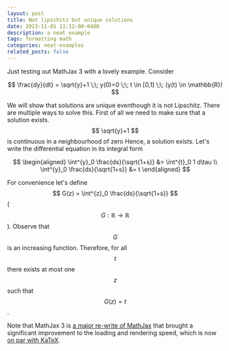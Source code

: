```yaml
---
layout: post
title: Not lipschitz but unique solutions 
date: 2023-11-01 11:12:00-0400
description: a neat example
tags: formatting math
categories: neat-examples
related_posts: false
---
```


Just testing out MathJax 3 with a lovely example. Consider

$$
\frac{dy}{dt} = \sqrt{y}+1 \;\; y(0)=0 \;\; t \in [0,1] \;\; (y(t) \in \mathbb{R})
$$

We will show that solutions are unique eventhough it is not Lipschitz. There are multiple ways to solve this.  First of all we need to make sure that a solution exists. $$ \sqrt{y}+1 $$ is continuous in a neighbourhood of zero Hence, a solution exists. Let's write the differential equation in its integral form


$$
\begin{aligned}
\int^{y}_0 \frac{ds}{\sqrt{1+s}} &= \int^{t}_0 1 d\tau \\
\int^{y}_0 \frac{ds}{\sqrt{1+s}} &= t
\end{aligned}  
$$

For convenience let's define $$ G(z) = \int^{z}_0 \frac{ds}{\sqrt{1+s}} $$ ($$ G: \mathbb{R} \rightarrow \mathbb{R} $$). Observe that $$ G $$ is an increasing function. Therefore, for all $$ t $$ there exists at most one $$ z $$ such that $$ G(z) = t$$. 

Note that MathJax 3 is [a major re-write of MathJax](https://docs.mathjax.org/en/latest/upgrading/whats-new-3.0.html) that brought a significant improvement to the loading and rendering speed, which is now [on par with KaTeX](http://www.intmath.com/cg5/katex-mathjax-comparison.php).
